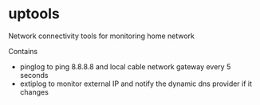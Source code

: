 # uptools
Network connectivity tools for monitoring home network

Contains 
- pinglog to ping 8.8.8.8 and local cable network gateway every 5 seconds
- extiplog to monitor external IP and notify the dynamic dns provider if it changes

